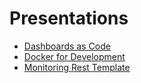 # Presentations

- [Dashboards as Code](https://gitpitch.com/HarryEmartland/presentations/master?p=dashboards-as-code)
- [Docker for Development](https://gitpitch.com/HarryEmartland/presentations/master?p=dockerForDevelopment)
- [Monitoring Rest Template](https://gitpitch.com/HarryEmartland/presentations/master?p=monitoring-rest-template#/)